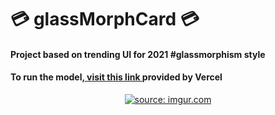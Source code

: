 
<h1>💳 glassMorphCard 💳 </h1>
<h4> Project based on trending UI for 2021  #glassmorphism style</h4>
<h4> To run the model,<a href="https://glass-morph-card.vercel.app/"> visit this link </a>provided by Vercel</h4>
<p align="center">
<a href="https://imgur.com/pTdaa09"><img src="https://i.imgur.com/pTdaa09.png" title="source: imgur.com" /></a>
</p>

